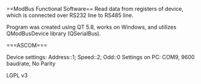 ==ModBus Functional Software==
Read data from registers of device, which is connected over RS232 line to RS485 line.

Program was created using QT 5.8, works on Windows, and utilizes QModBusDevice library (QSerialBus).

===ASCOM===

Device settings: Address::1; Speed::2; Odd::0
Settings on PC: COM9, 9600 baudrate, No Parity

LGPL v3
